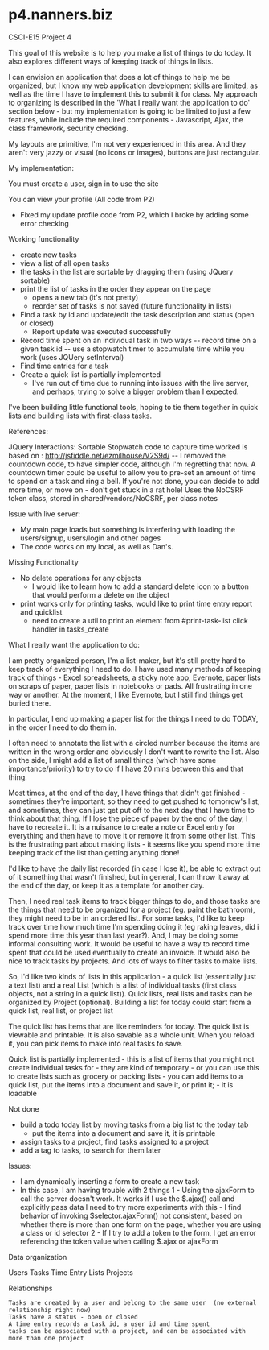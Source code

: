 p4.nanners.biz
==============

CSCI-E15 Project 4

This goal of this website is to help you make a list of things to do today.  It also explores different ways of keeping track of things in lists.

I can envision an application that does a lot of things to help me be organized, but I know my web application development skills are limited, as well as the time I have to implement this to submit it for class.  My approach to organizing is described in the 'What I really want the application to do' section below - but my implementation is going to be limited to just a few features, while include the required components - Javascript, Ajax, the class framework, security checking.

My layouts are primitive, I'm not very experienced in this area.  And they aren't very jazzy or visual (no icons or images), buttons are just rectangular.

My implementation:

You must create a user, sign in to use the site

You can view your profile  (All code from P2)
- Fixed my update profile code from P2, which I broke by adding some error checking

Working functionality
- create new tasks
- view a list of all open tasks
- the tasks in the list are sortable by dragging them  (using JQuery sortable)
- print the list of tasks in the order they appear on the page
  - opens a new tab  (it's not pretty)
  - reorder set of tasks is not saved (future functionality in lists)
- Find a task by id and update/edit the task description and status (open or closed)
  - Report update was executed successfully
- Record time spent on an individual task in two ways
  -- record time on a given task id
  -- use a stopwatch timer to accumulate time while you work  (uses JQUery setInterval)
- Find time entries for a task
- Create a quick list is partially implemented
  - I've run out of time due to running into issues with the live server, and perhaps, trying to solve a bigger problem than I expected.

I've been building little functional tools, hoping to tie them together in quick lists and building lists with first-class tasks.

References:

JQuery Interactions: Sortable
Stopwatch code to capture time worked is based on :  http://jsfiddle.net/ezmilhouse/V2S9d/
  -- I removed the countdown code, to have simpler code, although I'm regretting that now. A countdown timer could be useful to allow you to pre-set an amount of time to spend on a task and ring a bell. If you're not done, you can decide to add more time, or move on - don't get stuck in a rat hole!
Uses the NoCSRF token class, stored in shared/vendors/NoCSRF, per class notes

Issue with live server:
- My main page loads but something is interfering with loading the users/signup, users/login and other pages
- The code works on my local, as well as Dan's.

Missing Functionality
- No delete operations for any objects
  - I would like to learn how to add a standard delete icon to a button that would perform a delete on the object
- print works only for printing tasks, would like to print time entry report and quicklist
  - need to create a util to print an element from #print-task-list click handler in tasks_create

What I really want the application to do:

I am pretty organized person, I'm a list-maker, but it's still pretty hard to keep track of everything I need to do.
I have used many methods of keeping track of things - Excel spreadsheets, a sticky note app, Evernote, paper lists on scraps of paper, paper lists in notebooks or pads.  All frustrating in one way or another.  At the moment, I like Evernote, but I still find things get buried there.

In particular, I end up making a paper list for the things I need to do TODAY, in the order I need to do them in.  

I often need to annotate the list with a circled number because the items are written in the wrong order and obviously I don't want to rewrite the list.  Also on the side, I might add a list of small things (which have some importance/priority) to try to do if I have 20 mins between this and that thing.  

Most times, at the end of the day, I have things that didn't get finished - sometimes they're important, so they need to get pushed to tomorrow's list, and sometimes, they can just get put off to the next day that I have time to think about that thing.  If I lose the piece of paper by the end of the day, I have to recreate it.  It is a nuisance to create a note or Excel entry for everything and then have to move it or remove it from some other list.  This is the frustrating part about making lists - it seems like you spend more time keeping track of the list than getting anything done!  

I'd like to have the daily list recorded (in case I lose it), be able to extract out of it something that wasn't finished, but in general, I can throw it away at the end of the day, or keep it as a template for another day.

Then, I need real task items to track bigger things to do, and those tasks are the things that need to be organized for a project (eg. paint the bathroom), they might need to be in an ordered list.  For some tasks, I'd like to keep track over time how much time I'm spending doing it (eg raking leaves, did i spend more time this year than last year?). And, I may be doing some informal consulting work.  It would be useful to have a way to record time spent that could be used eventually to create an invoice.  It would also be nice to track tasks by projects.  And lots of ways to filter tasks to make lists.

So, I'd like two kinds of lists in this application - a quick list (essentially just a text list) and a real List (which is a list of individual tasks  (first class objects, not a string in a quick list)).  Quick lists, real lists and tasks can be organized by Project (optional).  Building a list for today could start from a quick list, real list, or project list

The quick list has items that are like reminders for today.  The quick list is viewable and printable.  It is also savable as a whole unit.  When you reload it, you can pick items to make into real tasks to save.

Quick list is partially implemented
	- this is a list of items that you might not create individual tasks for - they are kind of temporary
	- or you can use this to create lists such as grocery or packing lists
	- you can add items to a quick list, put the items into a document and save it, or print it;
	- it is loadable

Not done
- build a todo today list by moving tasks from a big list to the today tab
	- put the items into a document and save it, it is printable
- assign tasks to a project, find tasks assigned to a project
- add a tag to tasks, to search for them later

Issues:
- I am dynamically inserting a form to create a new task
- In this case, I am having trouble with 2 things
	1 - Using the ajaxForm to call the server doesn't work.  It works if I use the $.ajax() call and explicitly pass data
	    I need to try more experiments with this - I find behavior of invoking $selector.ajaxForm() not consistent, based on whether there is more than one form on the page, whether you are using a class or id selector
	2 - If I try to add a token to the form, I get an error referencing the token value when calling $.ajax or ajaxForm


Data organization

Users
Tasks
Time Entry
Lists
Projects

Relationships

	Tasks are created by a user and belong to the same user  (no external relationship right now)
	Tasks have a status - open or closed
	A time entry records a task id, a user id and time spent
	tasks can be associated with a project, and can be associated with more than one project




